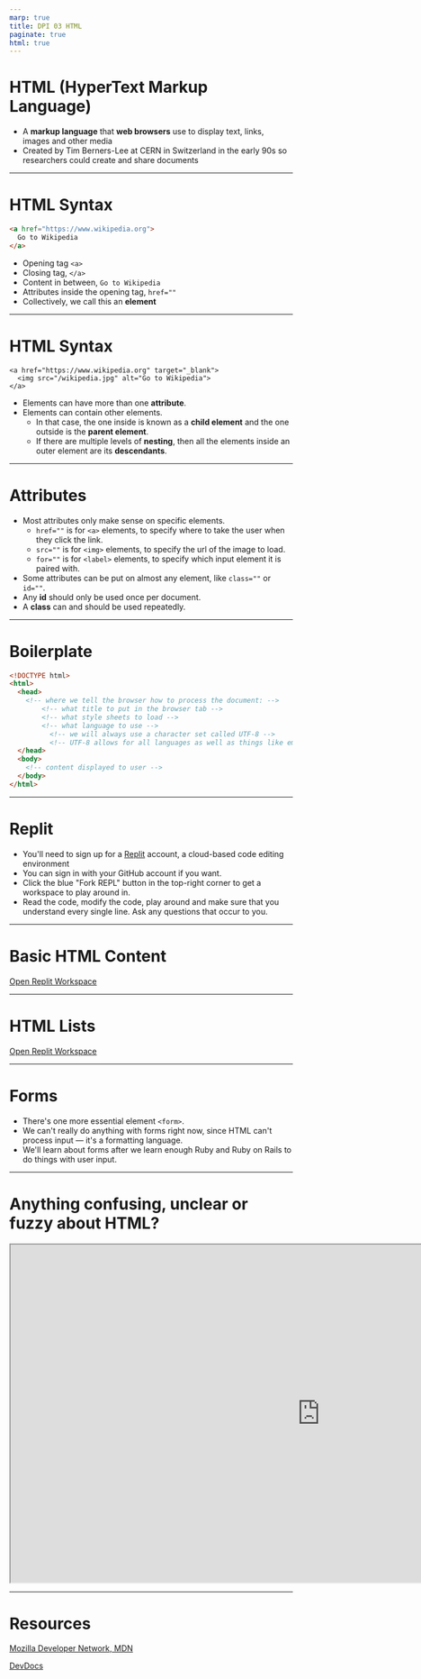 ```yaml
---
marp: true
title: DPI 03 HTML
paginate: true
html: true
---
```


<!-- SOURCE https://firstdraft.slides.com/raghubetina/html-and-css-recap?token=8gU8ghvw -->

# HTML (HyperText Markup Language)
* A **markup language** that **web browsers** use to display text, links, images and other media
* Created by Tim Berners-Lee at CERN in Switzerland in the early 90s so researchers could create and share documents

---

# HTML Syntax

```html
<a href="https://www.wikipedia.org">
  Go to Wikipedia
</a>
```

* Opening tag `<a>`
* Closing tag, `</a>`
* Content in between, `Go to Wikipedia`
* Attributes inside the opening tag, `href=""`
* Collectively, we call this an **element**
---
# HTML Syntax

```
<a href="https://www.wikipedia.org" target="_blank">
  <img src="/wikipedia.jpg" alt="Go to Wikipedia">
</a>
```

* Elements can have more than one **attribute**.
* Elements can contain other elements.
  * In that case, the one inside is known as a **child element** and the one outside is the **parent element**.
  * If there are multiple levels of **nesting**, then all the elements inside an outer element are its **descendants**.

---
# Attributes
* Most attributes only make sense on specific elements.
  * `href=""` is for `<a>` elements, to specify where to take the user when they click the link.
  * `src=""` is for `<img>` elements, to specify the url of the image to load.
  * `for=""` is for `<label>` elements, to specify which input element it is paired with.
* Some attributes can be put on almost any element, like `class=""` or `id=""`.
* ​Any **id** should only be used once per document.
* A **class** can and should be used repeatedly.

---

# Boilerplate

```html
<!DOCTYPE html>
<html>
  <head>
    <!-- where we tell the browser how to process the document: -->
        <!-- what title to put in the browser tab -->
        <!-- what style sheets to load -->
        <!-- what language to use -->
          <!-- we will always use a character set called UTF-8 -->
          <!-- UTF-8 allows for all languages as well as things like emoji -->
  </head>
  <body>
    <!-- content displayed to user -->
  </body>
</html>
```

---
# Replit

* You'll need to sign up for a [Replit](https://replit.com/) account, a cloud-based code editing environment
* You can sign in with your GitHub account if you want.
* Click the blue "Fork REPL" button in the top-right corner to get a workspace to play around in.
* Read the code, modify the code, play around and make sure that you understand every single line. Ask any questions that occur to you.

---

# Basic HTML Content

[Open Replit Workspace](https://replit.com/@raghubetina1/Basic-content)

---
# HTML Lists

[Open Replit Workspace](https://replit.com/@raghubetina1/Lists)

---
# Forms
* There's one more essential element `<form>`.
* We can't really do anything with forms right now, since HTML can't process input — it's a formatting language.
* We'll learn about forms after we learn enough Ruby and Ruby on Rails to do things with user input.

---

# Anything confusing, unclear or fuzzy about HTML?
<iframe src="https://pollev-embeds.com/discourses/T2RZWoljaNo5qvN5ZNUTG/respond" width="1100px" height="600px"></iframe>

---

# Resources

[Mozilla Developer Network, MDN](https://developer.mozilla.org/en-US/)

[DevDocs](https://devdocs.io/html/)
